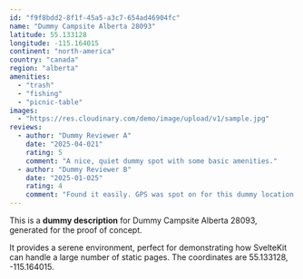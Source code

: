 ```yaml
---
id: "f9f8bdd2-8f1f-45a5-a3c7-654ad46904fc"
name: "Dummy Campsite Alberta 28093"
latitude: 55.133128
longitude: -115.164015
continent: "north-america"
country: "canada"
region: "alberta"
amenities:
  - "trash"
  - "fishing"
  - "picnic-table"
images:
  - "https://res.cloudinary.com/demo/image/upload/v1/sample.jpg"
reviews:
  - author: "Dummy Reviewer A"
    date: "2025-04-021"
    rating: 5
    comment: "A nice, quiet dummy spot with some basic amenities."
  - author: "Dummy Reviewer B"
    date: "2025-01-025"
    rating: 4
    comment: "Found it easily. GPS was spot on for this dummy location."
---
```


This is a **dummy description** for Dummy Campsite Alberta 28093, generated for the proof of concept.

It provides a serene environment, perfect for demonstrating how SvelteKit can handle a large number of static pages. The coordinates are 55.133128, -115.164015.
